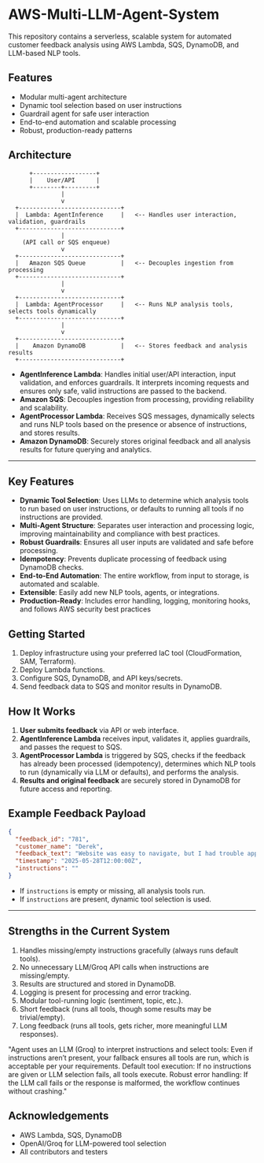 # AWS-Multi-LLM-Agent-System
This repository contains a serverless, scalable system for automated customer feedback analysis using AWS Lambda, SQS, DynamoDB, and LLM-based NLP tools.

## Features

- Modular multi-agent architecture
- Dynamic tool selection based on user instructions
- Guardrail agent for safe user interaction
- End-to-end automation and scalable processing
- Robust, production-ready patterns

## Architecture

          +------------------+
          |    User/API      |
          +--------+---------+
                   |
                   v
      +-----------------------------+
      |  Lambda: AgentInference     |   <-- Handles user interaction, validation, guardrails
      +-----------------------------+
                   |
        (API call or SQS enqueue)
                   v
      +-----------------------------+
      |   Amazon SQS Queue          |   <-- Decouples ingestion from processing
      +-----------------------------+
                   |
                   v
      +-----------------------------+
      |  Lambda: AgentProcessor     |   <-- Runs NLP analysis tools, selects tools dynamically
      +-----------------------------+
                   |
                   v
      +-----------------------------+
      |    Amazon DynamoDB          |   <-- Stores feedback and analysis results
      +-----------------------------+

- **AgentInference Lambda**: Handles initial user/API interaction, input validation, and enforces guardrails. It interprets incoming requests and ensures only safe, valid instructions are passed to the backend.
- **Amazon SQS**: Decouples ingestion from processing, providing reliability and scalability.
- **AgentProcessor Lambda**: Receives SQS messages, dynamically selects and runs NLP tools based on the presence or absence of instructions, and stores results.
- **Amazon DynamoDB**: Securely stores original feedback and all analysis results for future querying and analytics.

---

## Key Features

- **Dynamic Tool Selection**: Uses LLMs to determine which analysis tools to run based on user instructions, or defaults to running all tools if no instructions are provided.
- **Multi-Agent Structure**: Separates user interaction and processing logic, improving maintainability and compliance with best practices.
- **Robust Guardrails**: Ensures all user inputs are validated and safe before processing.
- **Idempotency**: Prevents duplicate processing of feedback using DynamoDB checks.
- **End-to-End Automation**: The entire workflow, from input to storage, is automated and scalable.
- **Extensible**: Easily add new NLP tools, agents, or integrations.
- **Production-Ready**: Includes error handling, logging, monitoring hooks, and follows AWS security best practices

## Getting Started

1. Deploy infrastructure using your preferred IaC tool (CloudFormation, SAM, Terraform).
2. Deploy Lambda functions.
3. Configure SQS, DynamoDB, and API keys/secrets.
4. Send feedback data to SQS and monitor results in DynamoDB.

## How It Works

1. **User submits feedback** via API or web interface.
2. **AgentInference Lambda** receives input, validates it, applies guardrails, and passes the request to SQS.
3. **AgentProcessor Lambda** is triggered by SQS, checks if the feedback has already been processed (idempotency), determines which NLP tools to run (dynamically via LLM or defaults), and performs the analysis.
4. **Results and original feedback** are securely stored in DynamoDB for future access and reporting.


## Example Feedback Payload

```json
{
  "feedback_id": "781",
  "customer_name": "Derek",
  "feedback_text": "Website was easy to navigate, but I had trouble applying a discount code.",
  "timestamp": "2025-05-28T12:00:00Z",
  "instructions": ""
}
```

- If `instructions` is empty or missing, all analysis tools run.
- If `instructions` are present, dynamic tool selection is used.

---

## Strengths in the Current System
1. Handles missing/empty instructions gracefully (always runs default tools).
2. No unnecessary LLM/Groq API calls when instructions are missing/empty.
3. Results are structured and stored in DynamoDB.
4. Logging is present for processing and error tracking.
5. Modular tool-running logic (sentiment, topic, etc.).
6. Short feedback (runs all tools, though some results may be trivial/empty).
7. Long feedback (runs all tools, gets richer, more meaningful LLM responses).
   
"Agent uses an LLM (Groq) to interpret instructions and select tools:
Even if instructions aren’t present, your fallback ensures all tools are run, which is acceptable per your requirements.
Default tool execution:
If no instructions are given or LLM selection fails, all tools execute.
Robust error handling:
If the LLM call fails or the response is malformed, the workflow continues without crashing."



## Acknowledgements

- AWS Lambda, SQS, DynamoDB
- OpenAI/Groq for LLM-powered tool selection
- All contributors and testers

